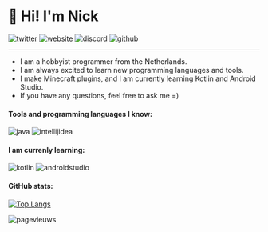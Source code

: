 # :wave: Hi! I'm Nick

[![twitter](https://img.shields.io/badge/Twitter-@NickKoepr-1DA1F2?style=for-the-badge&logo=twitter&logoColor=white)](https://twitter.com/nickkoepr)
[![website](https://img.shields.io/badge/Website-nickkoepr.nl-01c5c4?style=for-the-badge&logoColor=white)](https://nickkoepr.nl/)
![discord](https://img.shields.io/badge/Discord-NickKoepr%233474-5865F2?style=for-the-badge&logo=discord&logoColor=white)
[![github](https://img.shields.io/badge/github-NickKoepr-383838?style=for-the-badge&logo=github&logoColor=white)](https://github.com/NickKoepr)

<hr>

- I am a hobbyist programmer from the Netherlands. 
- I am always excited to learn new programming languages and tools. 
- I make Minecraft plugins, and I am currently learning Kotlin and Android Studio.
- If you have any questions, feel free to ask me =)

#### Tools and programming languages I know:

![java](https://img.shields.io/badge/java-2679af?style=for-the-badge&logo=java&logoColor=white)
![intellijidea](https://img.shields.io/badge/IntelliJ%20IDEA-ab47bc?style=for-the-badge&logo=IntelliJ%20IDEA&logoColor=white)


#### I am currenly learning:

![kotlin](https://img.shields.io/badge/Kotlin-e47062?style=for-the-badge&logo=kotlin&logoColor=white)
![androidstudio](https://img.shields.io/badge/Android%20Studio-03ad14?style=for-the-badge&logo=androidstudio&logoColor=white)


#### GitHub stats:

[![Top Langs](https://github-readme-stats.vercel.app/api/top-langs/?username=nickkoepr&layout=compact&theme=nord&hide_border=true)](https://github.com/NickKoepr?tab=repositories)

![pagevieuws](http://visitor-badge-reloaded.herokuapp.com/badge?page_id=NickKoepr.NickKoepr&text=page_views&style=for-the-badge)
